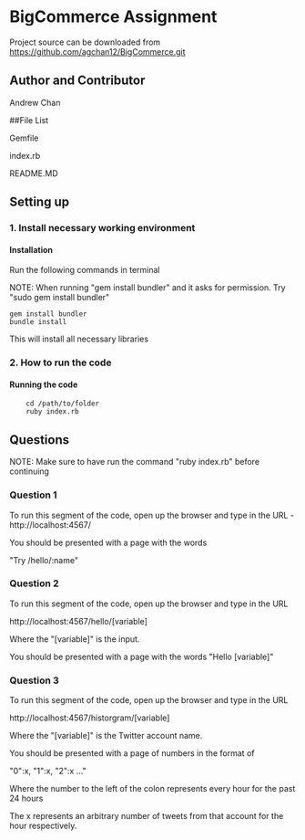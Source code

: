 # BigCommerce Assignment

Project source can be downloaded from https://github.com/agchan12/BigCommerce.git

## Author and Contributor

Andrew Chan

##File List

Gemfile

index.rb

README.MD

## Setting up

### 1. Install necessary working environment

#### Installation

Run the following commands in terminal

NOTE: When running "gem install bundler" and it asks for permission. Try "sudo gem install bundler"

    gem install bundler
    bundle install

This will install all necessary libraries

### 2. How to run the code

#### Running the code
		cd /path/to/folder
		ruby index.rb


## Questions

NOTE: Make sure to have run the command "ruby index.rb" before continuing

### Question 1

To run this segment of the code, open up the browser and type in the URL - http://localhost:4567/ 

You should be presented with a page with the words 

"Try /hello/:name"

### Question 2

To run this segment of the code, open up the browser and type in the URL 

http://localhost:4567/hello/[variable]

Where the "[variable]" is the input.

You should be presented with a page with the words "Hello [variable]"

### Question 3

To run this segment of the code, open up the browser and type in the URL 

http://localhost:4567/historgram/[variable]

Where the "[variable]" is the Twitter account name.

You should be presented with a page of numbers in the format of 

"0":x, "1":x, "2":x ..."

Where the number to the left of the colon represents every hour for the past 24 hours

The x represents an arbitrary number of tweets from that account for the hour respectively. 

